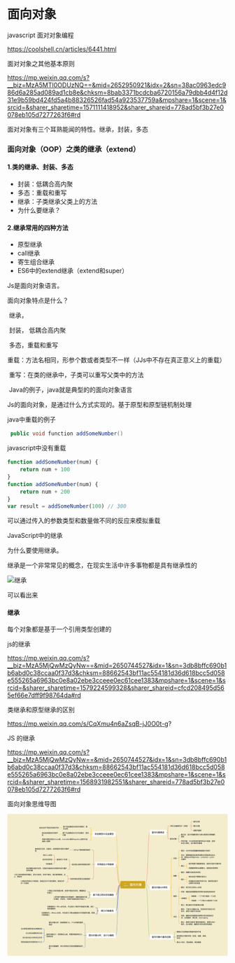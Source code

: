 # 面向对象



javascript 面对对象编程

https://coolshell.cn/articles/6441.html



面对对象之其他基本原则

https://mp.weixin.qq.com/s?__biz=MzA5MTI0ODUzNQ==&mid=2652950921&idx=2&sn=38ac0963edc986d6a285ad089ad1cb8e&chksm=8bab3371bcdcba6720156a79dbb4d4f12d31e9b59bd424fd5a4b88326526fad54a923537759a&mpshare=1&scene=1&srcid=&sharer_sharetime=1571111418952&sharer_shareid=778ad5bf3b27e0078eb105d7277263f6#rd



面对对象有三个耳熟能闻的特性。继承，封装，多态





### 面向对象（OOP）之类的继承（extend）

#### 1.类的继承、封装、多态

- 封装：低耦合高内聚
- 多态：重载和重写
- 继承：子类继承父类上的方法
- 为什么要继承？



#### 2.继承常用的四种方法

- 原型继承
- call继承
- 寄生组合继承
- ES6中的extend继承（extend和super）



Js是面向对象语言。

面向对象特点是什么？

​	继承，

​	封装，	低耦合高内聚

​	多态，重载和重写

​		重载：方法名相同，形参个数或者类型不一样（JJs中不存在真正意义上的重载）

​		重写：在类的继承中，子类可以重写父类中的方法

​		Java的例子，java就是典型的的面向对象语言

Js的面向对象，是通过什么方式实现的。基于原型和原型链机制处理



java中重载的例子

```java
 public void function addSomeNumber()
```

javascript中没有重载

```javascript
function addSomeNumber(num) {
    return num + 100
}
function addSomeNumber(num) {
    return num + 200
}
var result = addSomeNumber(100) // 300
```

可以通过传入的参数类型和数量做不同的反应来模拟重载





JavaScript中的继承

为什么要使用继承。

继承是一个非常常见的概念，在现实生活中许多事物都是具有继承性的

![继承](../../.vuepress/public/images/JavaScript/继承.png)



可以看出来













#### 继承



每个对象都是基于一个引用类型创建的



js的继承

https://mp.weixin.qq.com/s?__biz=MzA5MjQwMzQyNw==&mid=2650744527&idx=1&sn=3db8bffc690b1b6abd0c38ccaa0f37d3&chksm=88662543bf11ac554181d36d618bcc5d058e555265a6963bc0e8a02ebe3cceee0ec61cee1383&mpshare=1&scene=1&srcid=&sharer_sharetime=1579224599328&sharer_shareid=cfcd208495d565ef66e7dff9f98764da#rd



类继承和原型继承的区别

https://mp.weixin.qq.com/s/CqXmu4n6aZsqB-jJ0O0t-g?



JS 的继承

https://mp.weixin.qq.com/s?__biz=MzA5MjQwMzQyNw==&mid=2650744527&idx=1&sn=3db8bffc690b1b6abd0c38ccaa0f37d3&chksm=88662543bf11ac554181d36d618bcc5d058e555265a6963bc0e8a02ebe3cceee0ec61cee1383&mpshare=1&scene=1&srcid=&sharer_sharetime=1568931982551&sharer_shareid=778ad5bf3b27e0078eb105d7277263f6#rd







面向对象思维导图

![面向对象思维导图](../.vuepress/public/images/JavaScript/面向对象思维导图.png)

